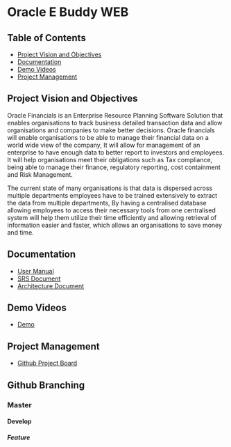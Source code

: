 # Oracle E Buddy WEB

## Table of Contents
- [Project Vision and Objectives](#project-vision-and-objectives)  
- [Documentation](#documentation)
- [Demo Videos](#demo-videos)  
- [Project Management](#project-management)
## Project Vision and Objectives
Oracle Financials is an Enterprise Resource Planning Software Solution that enables organisations to track business detailed transaction data and allow organisations and companies to make better decisions. Oracle financials will enable organisations to be able to manage their financial data on a world wide view of the company, It will allow for management of an enterprise to have enough data to better report to investors and employees. It will help organisations meet their obligations such as Tax compliance, being able to manage their finance, regulatory reporting, cost containment and Risk Management.

The current state of many organisations is that data is dispersed across multiple departments employees have to be trained extensively to extract the data from multiple departments, By having a centralised database allowing employees to access their necessary tools from one centralised system will help them utilize their time efficiently and allowing retrieval of information easier and faster, which allows an organisations to save money and time.

## Documentation
- [User Manual](https://drive.google.com/file/d/1MRePak0lvf7FEre8fFM_U0R9KSRXobJ1/view?usp=sharing)
- [SRS Document](https://drive.google.com/file/d/1AbZbBrYfmVr12KHqiEuUx275cP3dCVOX/view?usp=sharing)
- [Architecture Document](https://drive.google.com/file/d/1ywB9H3cgIgb0krXr4bGDsGE99CKEPBRX/view?usp=sharing)
## Demo Videos
- [Demo](https://drive.google.com/file/d/1GpG_s7svdEHvLYPreYOMP6XmjYOdJdb8/view?usp=sharing)
## Project Management
- [Github Project Board](https://github.com/u18037951/OracleEBS_General_Ledger_System/projects/2)

## Github Branching
### Master
#### Develop
##### Feature
